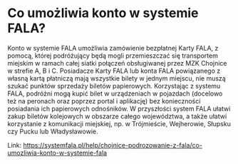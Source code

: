 # Co umożliwia konto w systemie FALA?


Konto w systemie FALA umożliwia zamówienie bezpłatnej Karty FALA, z pomocą, której podróżujący będą mogli przemieszczać się transportem miejskim w ramach całej siatki połączeń obsługiwanej przez MZK Chojnice w strefie A, B i C. Posiadacze Karty FALA lub konta FALA powiązanego z własną kartą płatniczą mają wszystkie bilety w jednym miejscu, nie muszą szukać punktów sprzedaży biletów papierowych. Korzystając z systemu FALA, podróżni mogą kupić bilet w urządzeniach w pojazdach (docelowo też na peronach oraz poprzez portal i aplikację) bez konieczności posiadania ich papierowych odnośników. W przyszłości system FALA ułatwi zakup biletów kolejowych w obszarze całego województwa, a także ułatwi korzystanie z komunikacji miejskiej, np. w Trójmieście, Wejherowie, Słupsku czy Pucku lub Władysławowie.




Link: https://systemfala.pl/help/chojnice-podrozowanie-z-fala/co-umozliwia-konto-w-systemie-fala
